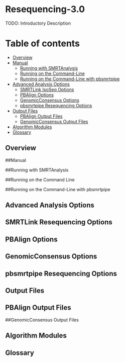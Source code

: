 # Resequencing-3.0

TODO: Introductory Description

Table of contents
=================

  * [Overview](#overview)
  * [Manual](#manual)
    * [Running with SMRTAnalysis](#running-with-smrtanalysis)
    * [Running on the Command-Line](#running-on-the-command-line)
    * [Running on the Command-Line with pbsmrtpipe](#running-on-the-command-line-with-pbsmrtpipe)
  * [Advanced Analysis Options](#advanced-analysis-options)
    * [SMRTLink IsoSeq Options](#smrtlink-resequencing-options)
    * [PBAlign Options](#pbalign-options)
    * [GenomicConsensus Options](#genomicconsensus-options)
    * [pbsmrtpipe Resequencing Options](#pbsmrtpipe-resequencing-options)
  * [Output Files](#output-files)
    * [PBAlign Output Files](#classify-output-files)
    * [GenomicConsensus Output Files](#cluster-output-files)
  * [Algorithm Modules](#algorithm-modules)
  * [Glossary](#glossary)

## Overview

##Manual

##Running with SMRTAnalysis

##Running on the Command Line

##Running on the Command-Line with pbsmrtpipe

## Advanced Analysis Options

## SMRTLink Resequencing Options

## PBAlign Options

## GenomicConsensus Options

## pbsmrtpipe Resequencing Options

## Output Files
## PBAlign Output Files

##GenomicConsensus Output Files

## Algorithm Modules

## Glossary


